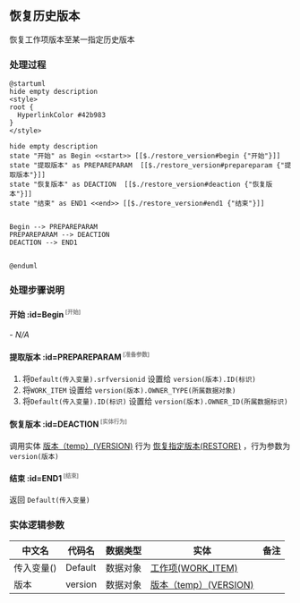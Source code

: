 ## 恢复历史版本 <!-- {docsify-ignore-all} -->

   恢复工作项版本至某一指定历史版本

### 处理过程

```plantuml
@startuml
hide empty description
<style>
root {
  HyperlinkColor #42b983
}
</style>

hide empty description
state "开始" as Begin <<start>> [[$./restore_version#begin {"开始"}]]
state "提取版本" as PREPAREPARAM  [[$./restore_version#prepareparam {"提取版本"}]]
state "恢复版本" as DEACTION  [[$./restore_version#deaction {"恢复版本"}]]
state "结束" as END1 <<end>> [[$./restore_version#end1 {"结束"}]]


Begin --> PREPAREPARAM
PREPAREPARAM --> DEACTION
DEACTION --> END1


@enduml
```


### 处理步骤说明

#### 开始 :id=Begin<sup class="footnote-symbol"> <font color=gray size=1>[开始]</font></sup>



*- N/A*
#### 提取版本 :id=PREPAREPARAM<sup class="footnote-symbol"> <font color=gray size=1>[准备参数]</font></sup>



1. 将`Default(传入变量).srfversionid` 设置给  `version(版本).ID(标识)`
2. 将`WORK_ITEM` 设置给  `version(版本).OWNER_TYPE(所属数据对象)`
3. 将`Default(传入变量).ID(标识)` 设置给  `version(版本).OWNER_ID(所属数据标识)`

#### 恢复版本 :id=DEACTION<sup class="footnote-symbol"> <font color=gray size=1>[实体行为]</font></sup>



调用实体 [版本（temp）(VERSION)](module/Base/version.md) 行为 [恢复指定版本(RESTORE)](module/Base/version#行为) ，行为参数为`version(版本)`

#### 结束 :id=END1<sup class="footnote-symbol"> <font color=gray size=1>[结束]</font></sup>



返回 `Default(传入变量)`



### 实体逻辑参数

|    中文名   |    代码名    |  数据类型    |  实体   |备注 |
| --------| --------| -------- | -------- | --------   |
|传入变量(<i class="fa fa-check"/></i>)|Default|数据对象|[工作项(WORK_ITEM)](module/ProjMgmt/work_item.md)||
|版本|version|数据对象|[版本（temp）(VERSION)](module/Base/version.md)||
